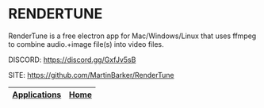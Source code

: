 # RENDERTUNE

 RenderTune is a free electron app for Mac/Windows/Linux that uses ffmpeg to combine audio.+image file(s) into video files.
 
 DISCORD: https://discord.gg/GxfJv5sB

 SITE: https://github.com/MartinBarker/RenderTune

 | [Applications](https://portable-linux-apps.github.io/apps.html) | [Home](https://portable-linux-apps.github.io)
 | --- | --- |
